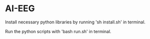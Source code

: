 # AI-EEG

Install necessary python libraries by running 'sh install.sh' in terminal.

Run the python scripts with 'bash run.sh' in terminal.
